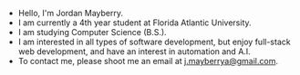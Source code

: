 - Hello, I'm Jordan Mayberry.
- I am currently a 4th year student at Florida Atlantic University.
- I am studying Computer Science (B.S.).
- I am interested in all types of software development, but enjoy full-stack web development, and have an interest in automation and A.I.
- To contact me, please shoot me an email at j.mayberrya@gmail.com.

